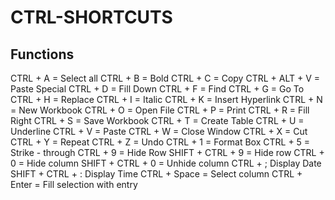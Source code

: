 # CTRL-SHORTCUTS

## Functions

CTRL + A = Select all
CTRL + B = Bold
CTRL + C = Copy
CTRL + ALT + V = Paste Special
CTRL + D = Fill Down
CTRL + F = Find
CTRL + G = Go To
CTRL + H = Replace
CTRL + I = Italic
CTRL + K = Insert Hyperlink
CTRL + N = New Workbook
CTRL + O = Open File
CTRL + P = Print
CTRL + R = Fill Right
CTRL + S = Save Workbook
CTRL + T = Create Table
CTRL + U = Underline
CTRL + V = Paste
CTRL + W = Close Window
CTRL + X = Cut
CTRL + Y = Repeat
CTRL + Z = Undo
CTRL + 1 = Format Box
CTRL + 5 = Strike - through
CTRL + 9 = Hide Row
SHIFT + CTRL + 9 = Hide row
CTRL + 0 = Hide column
SHIFT + CTRL + 0 = Unhide column
CTRL + ; Display Date
SHIFT + CTRL + : Display Time
CTRL + Space = Select column
CTRL + Enter = Fill selection with entry
